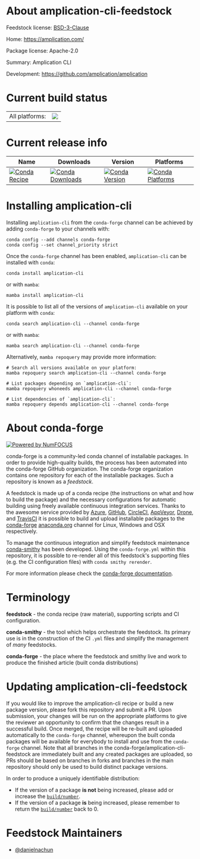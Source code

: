 About amplication-cli-feedstock
===============================

Feedstock license: [BSD-3-Clause](https://github.com/conda-forge/amplication-cli-feedstock/blob/main/LICENSE.txt)

Home: https://amplication.com/

Package license: Apache-2.0

Summary: Amplication CLI

Development: https://github.com/amplication/amplication

Current build status
====================


<table><tr><td>All platforms:</td>
    <td>
      <a href="https://dev.azure.com/conda-forge/feedstock-builds/_build/latest?definitionId=24449&branchName=main">
        <img src="https://dev.azure.com/conda-forge/feedstock-builds/_apis/build/status/amplication-cli-feedstock?branchName=main">
      </a>
    </td>
  </tr>
</table>

Current release info
====================

| Name | Downloads | Version | Platforms |
| --- | --- | --- | --- |
| [![Conda Recipe](https://img.shields.io/badge/recipe-amplication--cli-green.svg)](https://anaconda.org/conda-forge/amplication-cli) | [![Conda Downloads](https://img.shields.io/conda/dn/conda-forge/amplication-cli.svg)](https://anaconda.org/conda-forge/amplication-cli) | [![Conda Version](https://img.shields.io/conda/vn/conda-forge/amplication-cli.svg)](https://anaconda.org/conda-forge/amplication-cli) | [![Conda Platforms](https://img.shields.io/conda/pn/conda-forge/amplication-cli.svg)](https://anaconda.org/conda-forge/amplication-cli) |

Installing amplication-cli
==========================

Installing `amplication-cli` from the `conda-forge` channel can be achieved by adding `conda-forge` to your channels with:

```
conda config --add channels conda-forge
conda config --set channel_priority strict
```

Once the `conda-forge` channel has been enabled, `amplication-cli` can be installed with `conda`:

```
conda install amplication-cli
```

or with `mamba`:

```
mamba install amplication-cli
```

It is possible to list all of the versions of `amplication-cli` available on your platform with `conda`:

```
conda search amplication-cli --channel conda-forge
```

or with `mamba`:

```
mamba search amplication-cli --channel conda-forge
```

Alternatively, `mamba repoquery` may provide more information:

```
# Search all versions available on your platform:
mamba repoquery search amplication-cli --channel conda-forge

# List packages depending on `amplication-cli`:
mamba repoquery whoneeds amplication-cli --channel conda-forge

# List dependencies of `amplication-cli`:
mamba repoquery depends amplication-cli --channel conda-forge
```


About conda-forge
=================

[![Powered by
NumFOCUS](https://img.shields.io/badge/powered%20by-NumFOCUS-orange.svg?style=flat&colorA=E1523D&colorB=007D8A)](https://numfocus.org)

conda-forge is a community-led conda channel of installable packages.
In order to provide high-quality builds, the process has been automated into the
conda-forge GitHub organization. The conda-forge organization contains one repository
for each of the installable packages. Such a repository is known as a *feedstock*.

A feedstock is made up of a conda recipe (the instructions on what and how to build
the package) and the necessary configurations for automatic building using freely
available continuous integration services. Thanks to the awesome service provided by
[Azure](https://azure.microsoft.com/en-us/services/devops/), [GitHub](https://github.com/),
[CircleCI](https://circleci.com/), [AppVeyor](https://www.appveyor.com/),
[Drone](https://cloud.drone.io/welcome), and [TravisCI](https://travis-ci.com/)
it is possible to build and upload installable packages to the
[conda-forge](https://anaconda.org/conda-forge) [anaconda.org](https://anaconda.org/)
channel for Linux, Windows and OSX respectively.

To manage the continuous integration and simplify feedstock maintenance
[conda-smithy](https://github.com/conda-forge/conda-smithy) has been developed.
Using the ``conda-forge.yml`` within this repository, it is possible to re-render all of
this feedstock's supporting files (e.g. the CI configuration files) with ``conda smithy rerender``.

For more information please check the [conda-forge documentation](https://conda-forge.org/docs/).

Terminology
===========

**feedstock** - the conda recipe (raw material), supporting scripts and CI configuration.

**conda-smithy** - the tool which helps orchestrate the feedstock.
                   Its primary use is in the construction of the CI ``.yml`` files
                   and simplify the management of *many* feedstocks.

**conda-forge** - the place where the feedstock and smithy live and work to
                  produce the finished article (built conda distributions)


Updating amplication-cli-feedstock
==================================

If you would like to improve the amplication-cli recipe or build a new
package version, please fork this repository and submit a PR. Upon submission,
your changes will be run on the appropriate platforms to give the reviewer an
opportunity to confirm that the changes result in a successful build. Once
merged, the recipe will be re-built and uploaded automatically to the
`conda-forge` channel, whereupon the built conda packages will be available for
everybody to install and use from the `conda-forge` channel.
Note that all branches in the conda-forge/amplication-cli-feedstock are
immediately built and any created packages are uploaded, so PRs should be based
on branches in forks and branches in the main repository should only be used to
build distinct package versions.

In order to produce a uniquely identifiable distribution:
 * If the version of a package **is not** being increased, please add or increase
   the [``build/number``](https://docs.conda.io/projects/conda-build/en/latest/resources/define-metadata.html#build-number-and-string).
 * If the version of a package **is** being increased, please remember to return
   the [``build/number``](https://docs.conda.io/projects/conda-build/en/latest/resources/define-metadata.html#build-number-and-string)
   back to 0.

Feedstock Maintainers
=====================

* [@danielnachun](https://github.com/danielnachun/)

